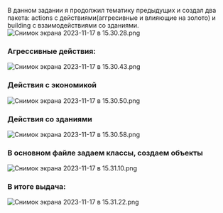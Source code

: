 В данном задании я продолжил тематику предыдущих и создал два пакета:
actions с действиями(аггресивные и влияющие на золото) и building с взаимодействиями со зданиями.
![Снимок экрана 2023-11-17 в 15.30.28.png](..%2F..%2F..%2FDesktop%2F%D0%A1%D0%BD%D0%B8%D0%BC%D0%BE%D0%BA%20%D1%8D%D0%BA%D1%80%D0%B0%D0%BD%D0%B0%202023-11-17%20%D0%B2%2015.30.28.png)

### Агрессивные действия:
![Снимок экрана 2023-11-17 в 15.30.43.png](..%2F..%2F..%2FDesktop%2F%D0%A1%D0%BD%D0%B8%D0%BC%D0%BE%D0%BA%20%D1%8D%D0%BA%D1%80%D0%B0%D0%BD%D0%B0%202023-11-17%20%D0%B2%2015.30.43.png)
  
### Действия с экономикой
![Снимок экрана 2023-11-17 в 15.30.50.png](..%2F..%2F..%2FDesktop%2F%D0%A1%D0%BD%D0%B8%D0%BC%D0%BE%D0%BA%20%D1%8D%D0%BA%D1%80%D0%B0%D0%BD%D0%B0%202023-11-17%20%D0%B2%2015.30.50.png)

### Действия со зданиями
![Снимок экрана 2023-11-17 в 15.30.58.png](..%2F..%2F..%2FDesktop%2F%D0%A1%D0%BD%D0%B8%D0%BC%D0%BE%D0%BA%20%D1%8D%D0%BA%D1%80%D0%B0%D0%BD%D0%B0%202023-11-17%20%D0%B2%2015.30.58.png)

### В основном файле задаем классы, создаем объекты
![Снимок экрана 2023-11-17 в 15.31.10.png](..%2F..%2F..%2FDesktop%2F%D0%A1%D0%BD%D0%B8%D0%BC%D0%BE%D0%BA%20%D1%8D%D0%BA%D1%80%D0%B0%D0%BD%D0%B0%202023-11-17%20%D0%B2%2015.31.10.png)

### В итоге выдача:
![Снимок экрана 2023-11-17 в 15.31.22.png](..%2F..%2F..%2FDesktop%2F%D0%A1%D0%BD%D0%B8%D0%BC%D0%BE%D0%BA%20%D1%8D%D0%BA%D1%80%D0%B0%D0%BD%D0%B0%202023-11-17%20%D0%B2%2015.31.22.png)